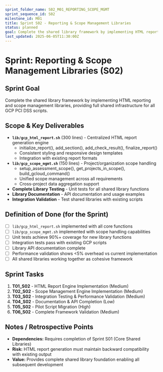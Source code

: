 ```yaml
---
sprint_folder_name: S02_M01_REPORTING_SCOPE_MGMT
sprint_sequence_id: S02
milestone_id: M01
title: Sprint S02 - Reporting & Scope Management Libraries
status: planned
goal: Complete the shared library framework by implementing HTML reporting and scope management libraries, providing full shared infrastructure for all GCP PCI DSS scripts.
last_updated: 2025-06-05T11:30:00Z
---
```


# Sprint: Reporting & Scope Management Libraries (S02)

## Sprint Goal
Complete the shared library framework by implementing HTML reporting and scope management libraries, providing full shared infrastructure for all GCP PCI DSS scripts.

## Scope & Key Deliverables
- **`lib/gcp_html_report.sh`** (300 lines) - Centralized HTML report generation engine
  - initialize_report(), add_section(), add_check_result(), finalize_report()
  - Consistent styling and responsive design templates
  - Integration with existing report formats
- **`lib/gcp_scope_mgmt.sh`** (150 lines) - Project/organization scope handling
  - setup_assessment_scope(), get_projects_in_scope(), build_gcloud_command()
  - Unified scope management across all requirements
  - Cross-project data aggregation support
- **Complete Library Testing** - Unit tests for all shared library functions
- **Library Documentation** - API documentation and usage examples
- **Integration Validation** - Test shared libraries with existing scripts

## Definition of Done (for the Sprint)
- [ ] `lib/gcp_html_report.sh` implemented with all core functions
- [ ] `lib/gcp_scope_mgmt.sh` implemented with scope handling capabilities
- [ ] Unit tests achieve 90%+ coverage for new library functions
- [ ] Integration tests pass with existing GCP scripts
- [ ] Library API documentation complete
- [ ] Performance validation shows <5% overhead vs current implementation
- [ ] All shared libraries working together as cohesive framework

## Sprint Tasks
1. **T01_S02** - HTML Report Engine Implementation (Medium)
2. **T02_S02** - Scope Management Engine Implementation (Medium)
3. **T03_S02** - Integration Testing & Performance Validation (Medium)
4. **T04_S02** - Documentation & API Completion (Low)
5. **T05_S02** - Pilot Script Migration (High)
6. **T06_S02** - Complete Framework Validation (Medium)

## Notes / Retrospective Points
- **Dependencies:** Requires completion of Sprint S01 (Core Shared Libraries)
- **Risk:** HTML report generation must maintain backward compatibility with existing output
- **Value:** Provides complete shared library foundation enabling all subsequent development